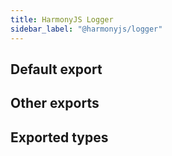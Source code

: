 ```yaml
---
title: HarmonyJS Logger
sidebar_label: "@harmonyjs/logger"
---
```


## Default export

## Other exports

## Exported types
